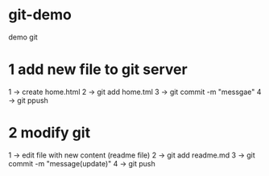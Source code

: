 # git-demo
demo git

1 add new file to git server
============================
1 -> create home.html
2 -> git add home.tml
3 -> git commit -m "messgae"
4 -> git ppush

2 modify git
============
1 -> edit file with new content (readme file)
2 -> git add readme.md
3 -> git commit -m "message(update)"
4 -> git push

